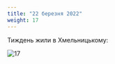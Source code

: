 ```yaml
---
title: "22 березня 2022"
weight: 17
---
```

Тиждень жили в Хмельницькому:

![17](/images/2022-03-22.jpg)